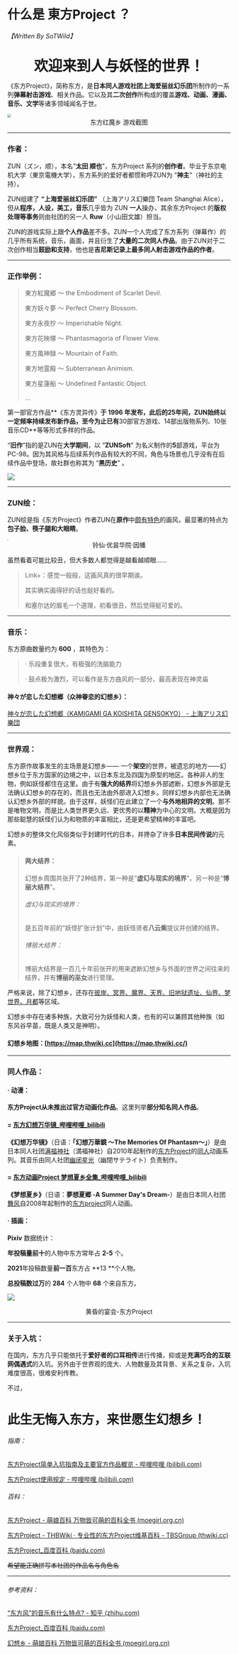 # 什么是 東方Project ？

###### 【Written By SoTWild】



<center><b><font size = "6">欢迎来到人与妖怪的世界！</font></b></center>



《东方Project》，简称东方，是**日本同人游戏社团上海爱丽丝幻乐团**所制作的一系列**弹幕射击游戏**、相关作品。它以及其**二次创作**所构成的覆盖**游戏、动画、漫画、音乐、文学**等诸多领域闻名于世。

<img src="https://s1.328888.xyz/2022/10/01/MzAk5.jpg" style="zoom:50%;" />

<center>东方红魔乡 游戏截图</center>

------

### 作者：

ZUN（ズン，顺），本名“**太田 顺也**”，东方Project 系列的**创作者**。毕业于东京电机大学（東京電機大学），东方系列的爱好者都惯称呼ZUN为 “**神主**”（神社的主持）。

ZUN组建了 **“上海爱丽丝幻乐团”** （上海アリス幻樂団 Team Shanghai Alice），但从**程序，人设，美工，音乐**几乎皆为 ZUN **一人**操办，其余东方Project 的**版权处理等事务**则由社团的另一人 **Ruw**（小山田文雄）担当。

ZUN的游戏实际上跟**个人作品**差不多。ZUN一个人完成了东方系列（弹幕作）的几乎所有系统，音乐，画面，并且衍生了**大量的二次同人作品**。由于ZUN对于二次创作相当**鼓励和支持**，他也是**吉尼斯记录上最多同人射击游戏作品的作者**。

------

### 正作举例：

> 東方紅魔郷 〜 the Embodiment of Scarlet Devil.
>
> 東方妖々夢 〜 Perfect Cherry Blossom.
>
> 東方永夜抄 〜 Imperishable Night.
>
> 東方花映塚 〜 Phantasmagoria of Flower View.
>
> 東方風神録 〜 Mountain of Faith.
>
> 東方地霊殿 〜 Subterranean Animism.
>
> 東方星蓮船 〜 Undefined Fantastic Object.
>
> …

第一部官方作品**《东方灵异传》**于 **1996** 年发布，此后的25年间，**ZUN**始终以一定频率持续发布新作品，至今为止已有**30部官方游戏、14部出版物系列、10张音乐CD**等等形式多样的作品。

“**旧作**”指的是ZUN在**大学期间**，以 “**ZUNSoft**” 为名义制作的**5**部游戏，平台为PC-98。因为其风格与后续系列作品有较大的不同，角色与场景也几乎没有在后续作品中登场，故社群也称其为 “**黑历史**” 。

![](https://s1.328888.xyz/2022/10/01/MznlS.jpg)

------

### ZUN绘：

ZUN绘是指《‌‌‌‌‌‌‌‌‌‌东方Project》作者ZUN在**原作**中<u>颇有特色</u>的画风，最显著的特点为**包子脸、筷子腿和大眼睛**。

<img src="https://s1.328888.xyz/2022/10/01/MzZWy.png" style="zoom:15%;" />

<center>铃仙·优昙华院·因幡</center>

虽然看着可能比较丑，但大多数人都觉得是越看越顺眼……

> Link+：感觉一般般，这画风真的很早期诶。
>
> 其实确实画得好的话也挺好看的。
>
> 和塞尔达的眉毛一个道理，初看很丑，然后觉得挺可爱的。

------

### 音乐：

东方原曲数量约为 **600** ，其特色为：

> · 乐段重复很大，有极强的洗脑能力
>
> · 鼓点极为激烈，可以看作是东方曲风的一部分，最高表现在神灵庙

#### 神々が恋した幻想郷（众神眷恋的幻想乡）：

[神々が恋した幻想郷（KAMIGAMI GA KOISHITA GENSOKYO） - 上海アリス幻樂団](https://music.163.com/#/song?id=22636640)

------

### 世界观：

东方原作故事发生的主场景是幻想乡—— 一个**架空**的世界，被遗忘的地方——幻想乡位于东方国家的边境之中，以日本东北及四国为原型的地区。各种非人的生物，例如妖怪都住在这里。由于有**强大的结界**将幻想乡外部遮断，幻想乡外部是无法确认幻想乡的存在的，而且也无法由外部进入幻想乡。同样幻想乡内部也无法确认幻想乡外部的样貌。由于这样，妖怪们在此建立了一个**与外地相异的文明**。那不是唯物文明，而是比人类世界更久远、更优秀的以**精神**为中心的文明。大概是因为那些聪慧的妖怪们认为和物质的丰富相比，还是更希望精神的丰富吧。

幻想乡的整体文化风俗类似于封建时代的日本，并搀杂了许多**日本民间传说**的元素。

> #### 两大结界：
>
> 幻想乡周围共张开了2种结界，第一种是“**虚幻与现实的境界**”，另一种是“**博丽大结界**”。
>
> ###### 虚幻与现实的境界：
>
> 是五百年前的“妖怪扩张计划”中，由妖怪贤者**八云紫**提议并创建的结界。
>
> ###### 博丽大结界：
>
> 博丽大结界是一百几十年前张开的用来遮断幻想乡与外面的世界之间往来的结界，并有**博丽的巫女**进行管理。

严格来说，除了幻想乡，还存在<u>彼岸、冥界、魔界、天界、旧地狱遗址、仙界、梦世界、月都</u>等区域。

幻想乡中存在诸多种族，大致可分为妖怪和人类，也有的可以兼顾其他种族（如 东风谷早苗，既是人类又是神明）。

#### 幻想乡地图：[https://map.thwiki.cc](https://map.thwiki.cc/)

------

### 同人作品：

#### · 动漫：

**东方Project从未推出过官方动画化作品**。这里列举**部分知名同人作品**。

#### = [东方幻想万华镜_哔哩哔哩_bilibili](https://www.bilibili.com/video/av10681176/)

**《幻想万华镜》**（日语：**「幻想万華鏡 ～The Memories Of Phantasm～」**）是由日本同人社团[满福神社](https://zh.moegirl.org.cn/满福神社)（満福神社）自2010年起制作的[东方Project](https://zh.moegirl.org.cn/东方Project)的[同人](https://zh.moegirl.org.cn/同人)动画系列。其音乐由同人社团[幽闭星光](https://zh.moegirl.org.cn/幽闭星光)（幽閉サテライト）负责制作。



#### = [东方动画Project 梦想夏乡全集_哔哩哔哩_bilibili](https://www.bilibili.com/video/av46174996)

**《梦想夏乡》**（日语：**夢想夏郷 -A Summer Day's Dream-**）是由日本同人社团[舞风](https://zh.moegirl.org.cn/舞风)自2008年起制作的[东方project](https://zh.moegirl.org.cn/东方project)同人动画。



#### · 插画：

**Pixiv** 数据统计：

**年投稿量前十**的人物中东方常年占 **2-5** 个。

**2021**年投稿数量**前一百**东方占 **13 **个人物。

**总投稿数过万**的 **284** 个人物中 **68** 个来自东方。

![](https://s1.328888.xyz/2022/10/01/MzRtN.webp)

<center>黄昏的宴会-东方Project</center>

------

### 关于入坑：

在国内，东方几乎只能依托于**爱好者的口耳相传**进行传播，抑或是**充满巧合的互联网偶遇式**的入坑。另外由于世界观的庞大、人物数量及其背景、关系之复杂，入坑难度很高，很难安利传教。

不过，

# 此生无悔入东方，来世愿生幻想乡！



###### 指南：

[东方Project简单入坑指南及主要官方作品概览 - 哔哩哔哩 (bilibili.com)](https://www.bilibili.com/read/cv3925053/)

[东方Project使用规定 - 哔哩哔哩 (bilibili.com)](https://www.bilibili.com/read/cv6364137)

###### 百科：

[东方Project - 萌娘百科 万物皆可萌的百科全书 (moegirl.org.cn)](https://zh.moegirl.org.cn/东方PROJECT)

[东方Project - THBWiki · 专业性的东方Project维基百科 - TBSGroup (thwiki.cc)](https://thwiki.cc/东方Project)

[东方Project_百度百科 (baidu.com)](https://baike.baidu.com/item/东方Project/6217040)



~~希望能正确拼写本社团的作品名与角色名~~



------

###### 参考资料：

[“东方风”的音乐有什么特点? - 知乎 (zhihu.com)](https://www.zhihu.com/question/67100779)

[东方Project_百度百科 (baidu.com)](https://baike.baidu.com/item/东方Project/6217040)

[幻想乡 - 萌娘百科 万物皆可萌的百科全书 (moegirl.org.cn)](https://zh.moegirl.org.cn/幻想乡)